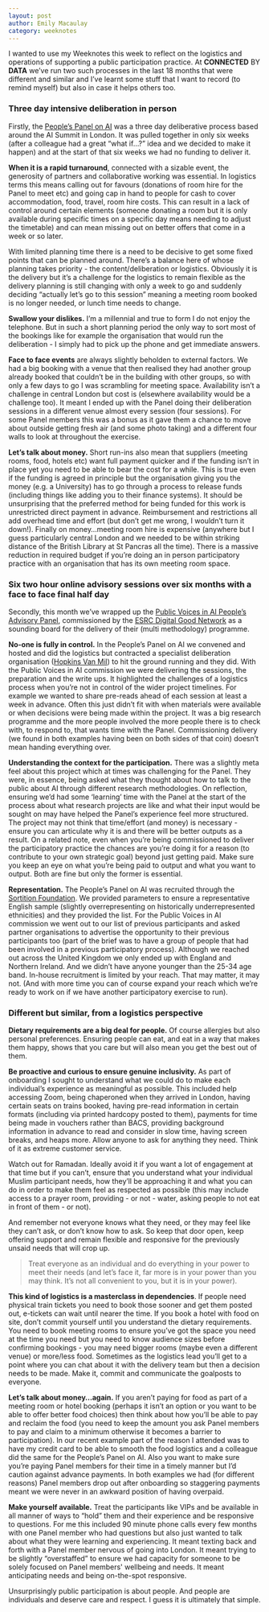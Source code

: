 ```yaml
---
layout: post
author: Emily Macaulay
category: weeknotes
---
```

I wanted to use my Weeknotes this week to reflect on the logistics and operations of supporting a public participation practice. At **CONNECTED** BY **DATA** we’ve run two such processes in the last 18 months that were different and similar and I’ve learnt some stuff that I want to record (to remind myself) but also in case it helps others too.

### Three day intensive deliberation in person
Firstly, the [People’s Panel on AI](https://connectedbydata.org/projects/2023-peoples-panel-on-ai) was a three day deliberative process based around the AI Summit in London. It was pulled together in only six weeks (after a colleague had a great “what if…?” idea and we decided to make it happen) and at the start of that six weeks we had no funding to deliver it.

**When it is a rapid turnaround**, connected with a sizable event, the generosity of partners and collaborative working was essential. In logistics terms this means calling out for favours (donations of room hire for the Panel to meet etc) and going cap in hand to people for cash to cover accommodation, food, travel, room hire costs. This can result in a lack of control around certain elements (someone donating a room but it is only available during specific times on a specific day means needing to adjust the timetable) and can mean missing out on better offers that come in a week or so later.

With limited planning time there is a need to be decisive to get some fixed points that can be planned around. There’s a balance here of whose planning takes priority - the content/deliberation or logistics. Obviously it is the delivery but it’s a challenge for the logistics to remain flexible as the delivery planning is still changing with only a week to go and suddenly deciding “actually let’s go to this session” meaning a meeting room booked is no longer needed, or lunch time needs to change. 

**Swallow your dislikes.** I’m a millennial and true to form I do not enjoy the telephone. But in such a short planning period the only way to sort most of the bookings like for example the organisation that would run the deliberation - I simply had to pick up the phone and get immediate answers.

**Face to face events** are always slightly beholden to external factors. We had a big booking with a venue that then realised they had another group already booked that couldn’t be in the building with other groups, so with only a few days to go I was scrambling for meeting space. Availability isn’t a challenge in central London but cost is (elsewhere availability would be a challenge too). It meant I ended up with the Panel doing their deliberation sessions in a different venue almost every session (four sessions). For some Panel members this was a bonus as it gave them a chance to move about outside getting fresh air (and some photo taking) and a different four walls to look at throughout the exercise.

**Let’s talk about money.** Short run-ins also mean that suppliers (meeting rooms, food, hotels etc) want full payment quicker and if the funding isn’t in place yet you need to be able to bear the cost for a while. This is true even if the funding is agreed in principle but the organisation giving you the money (e.g. a University) has to go through a process to release funds (including things like adding you to their finance systems). It should be unsurprising that the preferred method for being funded for this work is unrestricted direct payment in advance. Reimbursement and restrictions all add overhead time and effort (but don’t get me wrong, I wouldn’t turn it down!). Finally on money…meeting room hire is expensive (anywhere but I guess particularly central London and we needed to be within striking distance of the British Library at St Pancras all the time). There is a massive reduction in required budget if you’re doing an in person participatory practice with an organisation that has its own meeting room space.  

### Six two hour online advisory sessions over six months with a face to face final half day
Secondly, this month we’ve wrapped up the [Public Voices in AI People’s Advisory Panel](https://connectedbydata.org/projects/2024-public-voices-in-ai), commissioned by the [ESRC Digital Good Network](https://digitalgood.net/dg-research/public-voices-in-ai/) as a sounding board for the delivery of their (multi methodology) programme.

**No-one is fully in control.** In the People’s Panel on AI we convened and hosted and did the logistics but contracted a specialist deliberation organisation ([Hopkins Van Mil](https://www.hopkinsvanmil.co.uk/)) to hit the ground running and they did. With the Public Voices in AI commission we were delivering the sessions, the preparation and the write ups. It highlighted the challenges of a logistics process when you’re not in control of the wider project timelines. For example we wanted to share pre-reads ahead of each session at least a week in advance. Often this just didn’t fit with when materials were available or when decisions were being made within the project. It was a big research programme and the more people involved the more people there is to check with, to respond to, that wants time with the Panel. Commissioning delivery (we found in both examples having been on both sides of that coin) doesn’t mean handing everything over.

**Understanding the context for the participation.** There was a slightly meta feel about this project which at times was challenging for the Panel. They were, in essence, being asked what they thought about how to talk to the public about AI through different research methodologies. On reflection, ensuring we’d had some ‘learning’ time with the Panel at the start of the process about what research projects are like and what their input would be sought on may have helped the Panel’s experience feel more structured. The project may not think that time/effort (and money) is necessary - ensure you can articulate why it is and there will be better outputs as a result. On a related note, even when you’re being commissioned to deliver the participatory practice the chances are you’re doing it for a reason (to contribute to your own strategic goal) beyond just getting paid. Make sure you keep an eye on what you’re being paid to output and what you want to output. Both are fine but only the former is essential. 

**Representation.** The People’s Panel on AI was recruited through the [Sortition Foundation](https://www.sortitionfoundation.org/). We provided parameters to ensure a representative English sample (slightly overrepresenting on historically underrepresented ethnicities) and they provided the list. For the Public Voices in AI commission we went out to our list of previous participants and asked partner organisations to advertise the opportunity to their previous participants too (part of the brief was to have a group of people that had been involved in a previous participatory process). Although we reached out across the United Kingdom we only ended up with England and Northern Ireland. And we didn’t have anyone younger than the 25-34 age band. In-house recruitment is limited by your reach. That may matter, it may not. (And with more time you can of course expand your reach which we’re ready to work on if we have another participatory exercise to run).

### Different but similar, from a logistics perspective
**Dietary requirements are a big deal for people.** Of course allergies but also personal preferences. Ensuring people can eat, and eat in a way that makes them happy, shows that you care but will also mean you get the best out of them.

**Be proactive and curious to ensure genuine inclusivity.** As part of onboarding I sought to understand what we could do to make each individual’s experience as meaningful as possible. This included help accessing Zoom, being chaperoned when they arrived in London, having certain seats on trains booked, having pre-read information in certain formats (including via printed hardcopy posted to them), payments for time being made in vouchers rather than BACS, providing background information in advance to read and consider in slow time, having screen breaks, and heaps more. Allow anyone to ask for anything they need. Think of it as extreme customer service. 

Watch out for Ramadan. Ideally avoid it if you want a lot of engagement at that time but if you can’t, ensure that you understand what your individual Muslim participant needs, how they’ll be approaching it and what you can do in order to make them feel as respected as possible (this may include access to a prayer room, providing - or not - water, asking people to not eat in front of them - or not). 

And remember not everyone knows what they need, or they may feel like they can’t ask, or don’t know how to ask. So keep that door open, keep offering support and remain flexible and responsive for the previously unsaid needs that will crop up. 

> Treat everyone as an individual and do everything in your power to meet their needs (and let’s face it, far more is in your power than you may think. It’s not all convenient to you, but it is in your power). 

**This kind of logistics is a masterclass in dependencies**. If people need physical train tickets you need to book those sooner and get them posted out, e-tickets can wait until nearer the time. If you book a hotel with food on site, don’t commit yourself until you understand the dietary requirements. You need to book meeting rooms to ensure you’ve got the space you need at the time you need but you need to know audience sizes before confirming bookings - you may need bigger rooms (maybe even a different venue) or more/less food. Sometimes as the logistics lead you’ll get to a point where you can chat about it with the delivery team but then a decision needs to be made. Make it, commit and communicate the goalposts to everyone. 

**Let’s talk about money…again.** If you aren’t paying for food as part of a  meeting room or hotel booking (perhaps it isn’t an option or you want to be able to offer better food choices) then think about how you’ll be able to pay and reclaim the food (you need to keep the amount you ask Panel members to pay and claim to a minimum otherwise it becomes a barrier to participation). In our recent example part of the reason I attended was to have my credit card to be able to smooth the food logistics and a colleague did the same for the People’s Panel on AI. Also you want to make sure you’re paying Panel members for their time in a timely manner but I’d caution against advance payments. In both examples we had (for different reasons) Panel members drop out after onboarding so staggering payments meant we were never in an awkward position of having overpaid. 

**Make yourself available.** Treat the participants like VIPs and be available in all manner of ways to “hold” them and their experience and be responsive to questions. For me this included 90 minute phone calls every few months with one Panel member who had questions but also just wanted to talk about what they were learning and experiencing. It meant texting back and forth with a Panel member nervous of going into London. It meant trying to be slightly “overstaffed” to ensure we had capacity for someone to be solely focused on Panel members' wellbeing and needs. It meant anticipating needs and being on-the-spot responsive.

Unsurprisingly public participation is about people. And people are individuals and deserve care and respect. I guess it is ultimately that simple.